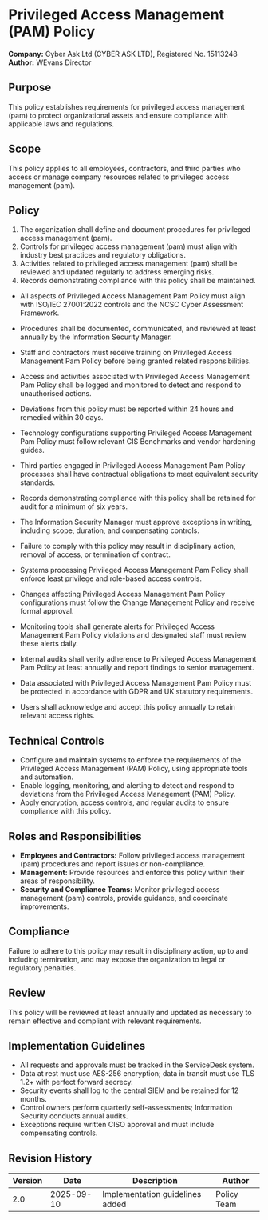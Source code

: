 # Privileged Access Management (PAM) Policy

**Company:** Cyber Ask Ltd (CYBER ASK LTD), Registered No. 15113248  
**Author:** WEvans Director

## Purpose

This policy establishes requirements for privileged access management (pam) to protect organizational assets and ensure compliance with applicable laws and regulations.

## Scope

This policy applies to all employees, contractors, and third parties who access or manage company resources related to privileged access management (pam).

## Policy
1. The organization shall define and document procedures for privileged access management (pam).
2. Controls for privileged access management (pam) must align with industry best practices and regulatory obligations.
3. Activities related to privileged access management (pam) shall be reviewed and updated regularly to address emerging risks.
4. Records demonstrating compliance with this policy shall be maintained.

- All aspects of Privileged Access Management Pam Policy must align with ISO/IEC 27001:2022 controls and the NCSC Cyber Assessment Framework.
- Procedures shall be documented, communicated, and reviewed at least annually by the Information Security Manager.
- Staff and contractors must receive training on Privileged Access Management Pam Policy before being granted related responsibilities.
- Access and activities associated with Privileged Access Management Pam Policy shall be logged and monitored to detect and respond to unauthorised actions.
- Deviations from this policy must be reported within 24 hours and remedied within 30 days.
- Technology configurations supporting Privileged Access Management Pam Policy must follow relevant CIS Benchmarks and vendor hardening guides.
- Third parties engaged in Privileged Access Management Pam Policy processes shall have contractual obligations to meet equivalent security standards.
- Records demonstrating compliance with this policy shall be retained for audit for a minimum of six years.
- The Information Security Manager must approve exceptions in writing, including scope, duration, and compensating controls.
- Failure to comply with this policy may result in disciplinary action, removal of access, or termination of contract.

- Systems processing Privileged Access Management Pam Policy shall enforce least privilege and role-based access controls.
- Changes affecting Privileged Access Management Pam Policy configurations must follow the Change Management Policy and receive formal approval.
- Monitoring tools shall generate alerts for Privileged Access Management Pam Policy violations and designated staff must review these alerts daily.
- Internal audits shall verify adherence to Privileged Access Management Pam Policy at least annually and report findings to senior management.
- Data associated with Privileged Access Management Pam Policy must be protected in accordance with GDPR and UK statutory requirements.
- Users shall acknowledge and accept this policy annually to retain relevant access rights.

## Technical Controls

- Configure and maintain systems to enforce the requirements of the Privileged Access Management (PAM) Policy, using appropriate tools and automation.
- Enable logging, monitoring, and alerting to detect and respond to deviations from the Privileged Access Management (PAM) Policy.
- Apply encryption, access controls, and regular audits to ensure compliance with this policy.

## Roles and Responsibilities

- **Employees and Contractors:** Follow privileged access management (pam) procedures and report issues or non-compliance.
- **Management:** Provide resources and enforce this policy within their areas of responsibility.
- **Security and Compliance Teams:** Monitor privileged access management (pam) controls, provide guidance, and coordinate improvements.

## Compliance

Failure to adhere to this policy may result in disciplinary action, up to and including termination, and may expose the organization to legal or regulatory penalties.

## Review

This policy will be reviewed at least annually and updated as necessary to remain effective and compliant with relevant requirements.

## Implementation Guidelines
- All requests and approvals must be tracked in the ServiceDesk system.
- Data at rest must use AES-256 encryption; data in transit must use TLS 1.2+ with perfect forward secrecy.
- Security events shall log to the central SIEM and be retained for 12 months.
- Control owners perform quarterly self-assessments; Information Security conducts annual audits.
- Exceptions require written CISO approval and must include compensating controls.

## Revision History

| Version | Date | Description | Author |
| ------- | ---------- | ----------------------- | ------ |
| 2.0     | 2025-09-10 | Implementation guidelines added | Policy Team |
